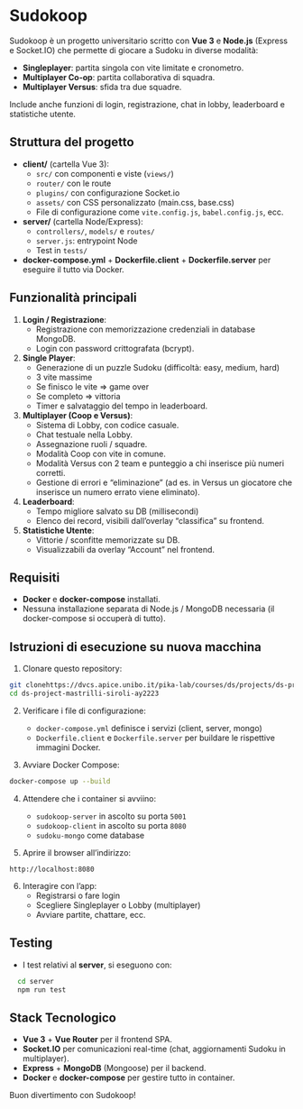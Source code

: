 # Sudokoop

Sudokoop è un progetto universitario scritto con **Vue 3** e **Node.js** (Express e Socket.IO) che permette di giocare a Sudoku in diverse modalità:

- **Singleplayer**: partita singola con vite limitate e cronometro.
- **Multiplayer Co-op**: partita collaborativa di squadra.
- **Multiplayer Versus**: sfida tra due squadre.

Include anche funzioni di login, registrazione, chat in lobby, leaderboard e statistiche utente.

## Struttura del progetto

- **client/** (cartella Vue 3):
  - `src/` con componenti e viste (`views/`)
  - `router/` con le route
  - `plugins/` con configurazione Socket.io
  - `assets/` con CSS personalizzato (main.css, base.css)
  - File di configurazione come `vite.config.js`, `babel.config.js`, ecc.
- **server/** (cartella Node/Express):
  - `controllers/`, `models/` e `routes/`
  - `server.js`: entrypoint Node
  - Test in `tests/`
- **docker-compose.yml** + **Dockerfile.client** + **Dockerfile.server** per eseguire il tutto via Docker.

## Funzionalità principali

1. **Login / Registrazione**:
   - Registrazione con memorizzazione credenziali in database MongoDB.
   - Login con password crittografata (bcrypt).
2. **Single Player**:
   - Generazione di un puzzle Sudoku (difficoltà: easy, medium, hard)
   - 3 vite massime
   - Se finisco le vite => game over
   - Se completo => vittoria
   - Timer e salvataggio del tempo in leaderboard.
3. **Multiplayer (Coop e Versus)**:
   - Sistema di Lobby, con codice casuale.
   - Chat testuale nella Lobby.
   - Assegnazione ruoli / squadre.
   - Modalità Coop con vite in comune.
   - Modalità Versus con 2 team e punteggio a chi inserisce più numeri corretti.
   - Gestione di errori e “eliminazione” (ad es. in Versus un giocatore che inserisce un numero errato viene eliminato).
4. **Leaderboard**:
   - Tempo migliore salvato su DB (millisecondi)
   - Elenco dei record, visibili dall’overlay “classifica” su frontend.
5. **Statistiche Utente**:
   - Vittorie / sconfitte memorizzate su DB.
   - Visualizzabili da overlay “Account” nel frontend.

## Requisiti

- **Docker** e **docker-compose** installati.
- Nessuna installazione separata di Node.js / MongoDB necessaria (il docker-compose si occuperà di tutto).

## Istruzioni di esecuzione su nuova macchina

1. Clonare questo repository:

```bash
git clonehttps://dvcs.apice.unibo.it/pika-lab/courses/ds/projects/ds-project-mastrilli-siroli-ay2223.git
cd ds-project-mastrilli-siroli-ay2223
```

2. Verificare i file di configurazione:
   - `docker-compose.yml` definisce i servizi (client, server, mongo)
   - `Dockerfile.client` e `Dockerfile.server` per buildare le rispettive immagini Docker.

3. Avviare Docker Compose:

```bash
docker-compose up --build
```

4. Attendere che i container si avviino:
   - `sudokoop-server` in ascolto su porta `5001`
   - `sudokoop-client` in ascolto su porta `8080`
   - `sudoku-mongo` come database

5. Aprire il browser all’indirizzo:

```
http://localhost:8080
```

6. Interagire con l’app:
   - Registrarsi o fare login
   - Scegliere Singleplayer o Lobby (multiplayer)
   - Avviare partite, chattare, ecc.

## Testing

- I test relativi al **server**, si eseguono con:
```bash
  cd server
  npm run test
```

## Stack Tecnologico

- **Vue 3** + **Vue Router** per il frontend SPA.
- **Socket.IO** per comunicazioni real-time (chat, aggiornamenti Sudoku in multiplayer).
- **Express** + **MongoDB** (Mongoose) per il backend.
- **Docker** e **docker-compose** per gestire tutto in container.

Buon divertimento con Sudokoop!
